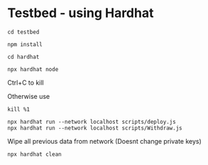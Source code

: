 # Testbed - using Hardhat

```
cd testbed
```

```
npm install
```

```
cd hardhat
```

```
npx hardhat node
```
Ctrl+C to kill

Otherwise use
```
kill %1
```


```
npx hardhat run --network localhost scripts/deploy.js
npx hardhat run --network localhost scripts/Withdraw.js
```


Wipe all previous data from network (Doesnt change private keys)
```
npx hardhat clean
```